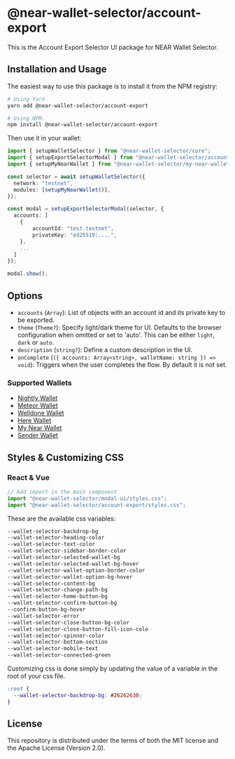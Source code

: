 # @near-wallet-selector/account-export

This is the Account Export Selector UI package for NEAR Wallet Selector.

## Installation and Usage

The easiest way to use this package is to install it from the NPM registry:

```bash
# Using Yarn
yarn add @near-wallet-selector/account-export

# Using NPM.
npm install @near-wallet-selector/account-export
```

Then use it in your wallet:

```ts
import { setupWalletSelector } from "@near-wallet-selector/core";
import { setupExportSelectorModal } from "@near-wallet-selector/account-export";
import { setupMyNearWallet } from "@near-wallet-selector/my-near-wallet";

const selector = await setupWalletSelector({
  network: "testnet",
  modules: [setupMyNearWallet()],
});

const modal = setupExportSelectorModal(selector, {
  accounts: [
    { 
        accountId: "test.testnet",
        privateKey: "ed25519:....",
    },
    ...
  ]
});

modal.show();
```

## Options
- `accounts` (`Array`): List of objects with an account id and its private key to be exported.
- `theme` (`Theme?`): Specify light/dark theme for UI. Defaults to the browser configuration when omitted or set to 'auto'. This can be either `light`, `dark` or `auto`.
- `description` (`string?`): Define a custom description in the UI.
- `onComplete` (`({ accounts: Array<string>, walletName: string }) => void`): Triggers when the user completes the flow. By default it is not set.

### Supported Wallets
 - [Nightly Wallet](https://github.com/near/wallet-selector/blob/main/packages/nightly/src/lib/nightly.ts)
 - [Meteor Wallet](https://github.com/near/wallet-selector/blob/main/packages/meteor-wallet/src/lib/meteor-wallet.ts)
 - [Welldone Wallet](https://github.com/near/wallet-selector/blob/main/packages/welldone-wallet/src/lib/welldone.ts)
 - [Here Wallet](https://github.com/near/wallet-selector/blob/main/packages/here-wallet/src/lib/selector.ts)
 - [My Near Wallet](https://github.com/near/wallet-selector/blob/main/packages/my-near-wallet/src/lib/my-near-wallet.ts)
 - [Sender Wallet](https://github.com/near/wallet-selector/blob/main/packages/sender/src/lib/sender.ts)

## Styles & Customizing CSS

### React & Vue

```ts
// Add import in the main component
import "@near-wallet-selector/modal-ui/styles.css";
import "@near-wallet-selector/account-export/styles.css";
```

These are the available css variables:

```css
--wallet-selector-backdrop-bg
--wallet-selector-heading-color
--wallet-selector-text-color
--wallet-selector-sidebar-border-color
--wallet-selector-selected-wallet-bg
--wallet-selector-selected-wallet-bg-hover
--wallet-selector-wallet-option-border-color
--wallet-selector-wallet-option-bg-hover
--wallet-selector-content-bg
--wallet-selector-change-path-bg
--wallet-selector-home-button-bg
--wallet-selector-confirm-button-bg
--confirm-button-bg-hover
--wallet-selector-error
--wallet-selector-close-button-bg-color
--wallet-selector-close-button-fill-icon-colo
--wallet-selector-spinner-color
--wallet-selector-bottom-section
--wallet-selector-mobile-text
--wallet-selector-connected-green
```

Customizing css is done simply by updating the value of a variable in the root of your css file.

```css
:root {
  --wallet-selector-backdrop-bg: #26262630;
}
```

## License

This repository is distributed under the terms of both the MIT license and the Apache License (Version 2.0).
